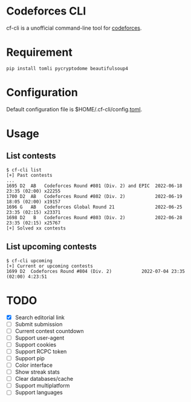 # Codeforces CLI
cf-cli is a unofficial command-line tool for [codeforces](https://codeforces.com).

# Requirement
```
pip install tomli pycryptodome beautifulsoup4
```

# Configuration
Default configuration file is $HOME/.cf-cli/config.[toml](https://toml.io/).

# Usage
## List contests
```
$ cf-cli list
[+] Past contests
...
1695 D2  AB   Codeforces Round #801 (Div. 2) and EPIC  2022-06-18 23:35 (02:00) x22255
1700 D2  AB   Codeforces Round #802 (Div. 2)           2022-06-19 18:05 (02:00) x19157
1696 G   AB   Codeforces Global Round 21               2022-06-25 23:35 (02:15) x23371
1698 D2   B   Codeforces Round #803 (Div. 2)           2022-06-28 23:35 (02:15) x25767
[+] Solved xx contests
```

## List upcoming contests
```
$ cf-cli upcoming
[+] Current or upcoming contests
1699 D2  Codeforces Round #804 (Div. 2)           2022-07-04 23:35 (02:00) 4:23:51
```

# TODO
- [x] Search editorial link
- [ ] Submit submission
- [ ] Current contest countdown
- [ ] Support user-agent
- [ ] Support cookies
- [ ] Support RCPC token
- [ ] Support pip
- [ ] Color interface
- [ ] Show streak stats
- [ ] Clear databases/cache
- [ ] Support multiplatform
- [ ] Support languages
